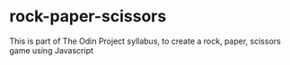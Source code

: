 # rock-paper-scissors
This is part of The Odin Project syllabus, to create a rock, paper, scissors game using Javascript
